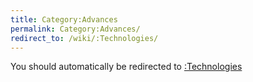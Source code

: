 ```yaml
---
title: Category:Advances
permalink: Category:Advances/
redirect_to: /wiki/:Technologies/
---
```


You should automatically be redirected to [:Technologies](/keeperrl_wiki/:Technologies/)
